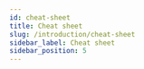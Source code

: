```yaml
---
id: cheat-sheet
title: Cheat sheet
slug: /introduction/cheat-sheet
sidebar_label: Cheat sheet
sidebar_position: 5
---
```

